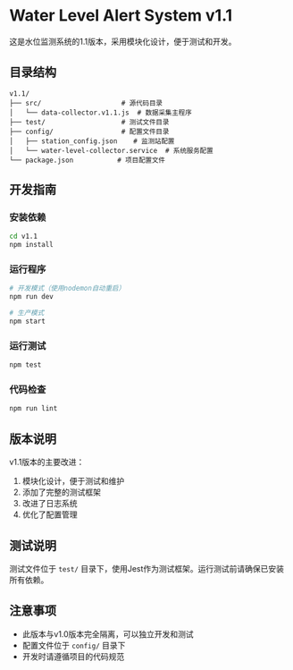# Water Level Alert System v1.1

这是水位监测系统的1.1版本，采用模块化设计，便于测试和开发。

## 目录结构

```
v1.1/
├── src/                    # 源代码目录
│   └── data-collector.v1.1.js  # 数据采集主程序
├── test/                   # 测试文件目录
├── config/                 # 配置文件目录
│   ├── station_config.json    # 监测站配置
│   └── water-level-collector.service  # 系统服务配置
└── package.json           # 项目配置文件
```

## 开发指南

### 安装依赖
```bash
cd v1.1
npm install
```

### 运行程序
```bash
# 开发模式（使用nodemon自动重启）
npm run dev

# 生产模式
npm start
```

### 运行测试
```bash
npm test
```

### 代码检查
```bash
npm run lint
```

## 版本说明

v1.1版本的主要改进：
1. 模块化设计，便于测试和维护
2. 添加了完整的测试框架
3. 改进了日志系统
4. 优化了配置管理

## 测试说明

测试文件位于 `test/` 目录下，使用Jest作为测试框架。运行测试前请确保已安装所有依赖。

## 注意事项

- 此版本与v1.0版本完全隔离，可以独立开发和测试
- 配置文件位于 `config/` 目录下
- 开发时请遵循项目的代码规范 